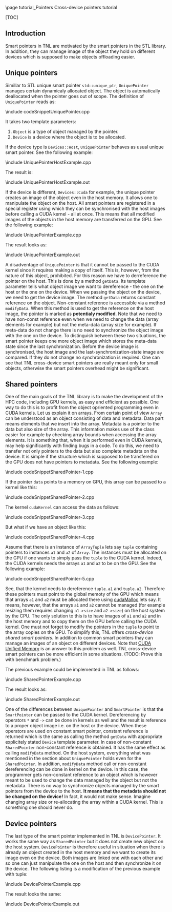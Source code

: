 \page tutorial_Pointers  Cross-device pointers tutorial

[TOC]

## Introduction

Smart pointers in TNL are motivated by the smart pointers in the STL library. In addition, they can manage image of the object they hold on different devices which is supposed to make objects offloading easier.

## Unique pointers

Simillar to STL unique smart pointer `std::unique_ptr`, `UniquePointer` manages certain dynamicaly allocated object. The object is automatically deallocated when the pointer goes out of scope. The definition of `UniquePointer` reads as:

\include codeSnippetUniquePointer.cpp

It takes two template parameters:

1. `Object` is a type of object managed by the pointer.
2. `Device` is a device where the object is to be allocated.

If the device type is `Devices::Host`, `UniquePointer` behaves as usual unique smart pointer. See the following example:

\include UniquePointerHostExample.cpp

The result is:

\include UniquePointerHostExample.out


If the device is different, `Devices::Cuda` for example, the unique pointer creates an image of the object even in the host memory. It allows one to manipulate the object on the host. All smart pointers are registered in a special register using which they can be synchronised with the host images before calling a CUDA kernel - all at once. This means that all modified images of the objects in the host memory are transferred on the GPU. See the following example:

\include UniquePointerExample.cpp

The result looks as:

\include UniquePointerExample.out

A disadventage of `UniquePointer` is that it cannot be passed to the CUDA kernel since it requires making a copy of itself. This is, however, from the nature of this object, prohibited. For this reason we have to derreference the pointer on the host. This is done by a method `getData`. Its template parameter tells what object image we want to dereference - the one on the host or the one on the device. When we passing the object on the device, we need to get the device image. The method `getData` returns constant reference on the object. Non-constant reference is accessible via a method `modifyData`. When this method is used to get the reference on the host image, the pointer is marked as **potentialy modified**. Note that we need to have non-const reference even when we need to change the data (array elements for example) but not the meta-data (array size for example). If meta-data do not change there is no need to synchronize the object image with the one on the device. To distinguish between these two situations, the smart pointer keeps one more object image which stores the meta-data state since the last synchronization. Before the device image is synchronised, the host image and the last-synchronization-state image are compared. If they do not change no synchronization is required. One can see that TNL cross-device smart pointers are really meant only for small objects, otherwise the smart pointers overhead might be significant.

## Shared pointers

One of the main goals of the TNL library is to make the development of the HPC code, including GPU kernels, as easy and efficient as possible. One way to do this is to profit from the object opriented programming even in CUDA kernels. Let us explain it on arrays. From certain point of view `Array` can be understood as an object consisting of data and metadata. Data part means elements that we insert into the array. Metadata is a pointer to the data but also size of the array. This information makes use of the class easier for example by checking array bounds when accessing the array elements. It is something that, when it is performed even in CUDA kernels, may help significantly with finding bugs in a code. To do this, we need to transfer not only pointers to the data but also complete metadata on the device. It is simple if the structure which is supposed to be transfered on the GPU does not have pointers to metadata. See the following example:


\include codeSnippetSharedPointer-1.cpp

If the pointer `data` points to a memory on GPU, this array can be passed to a kernel like this:

\include codeSnippetSharedPointer-2.cpp

The kernel `cudaKernel` can access the data as follows:

\include codeSnippetSharedPointer-3.cpp

But what if we have an object like this:

\include codeSnippetSharedPointer-4.cpp

Assume that there is an instance of `ArrayTuple` lets say `tuple` containing pointers to instances `a1` and `a2` of `Array`. The instances must be allocated on the GPU if one wants to simply pass the `tuple` to the CUDA kernel. Indeed, the CUDA kernels needs the arrays `a1` and `a2` to be on the GPU. See the following example:

\include codeSnippetSharedPointer-5.cpp

See, that the kernel needs to dereference `tuple.a1` and `tuple.a2`. Therefore these pointers must point to the global memoty of the GPU which means that arrays `a1` and `a2` must be allocated there using [cudaMalloc](http://developer.download.nvidia.com/compute/cuda/2_3/toolkit/docs/online/group__CUDART__MEMORY_gc63ffd93e344b939d6399199d8b12fef.html) lets say. It means, however, that the arrays `a1` and `a2` cannot be managed (for example resizing them requires changing `a1->size` and `a2->size`) on the host system by the CPU. The only solution to this is to have images of `a1` and `a2` and in the host memory and to copy them on the GPU before calling the CUDA kernel. One must not forget to modify the pointers in the `tuple` to point to the array copies on the GPU. To simplify this, TNL offers *cross-device shared smart pointers*. In addition to common smart pointers thay can manage an images of an object on different devices. Note that [CUDA Unified Memory](https://devblogs.nvidia.com/unified-memory-cuda-beginners/) is an answer to this problem as well. TNL cross-device smart pointers can be more efficient in some situations. (TODO: Prove this with benchmark problem.)

The previous example could be implemented in TNL as follows:

\include SharedPointerExample.cpp

The result looks as:

\include SharedPointerExample.out

One of the differences between `UniquePointer` and `SmartPointer` is that the `SmartPointer` can be passed to the CUDA kernel. Dereferencing by operators `*` and `->` can be done in kernels as well and the result is reference to a proper object image i.e. on the host or the device. When these operators are used on constant smart pointer, constant reference is returned which is the same as calling the method `getData` with appropriate explicitely stated `Device` template parameter. In case of non-constant `SharedPointer` non-constant reference is obtained. It has the same effect as calling `modifyData` method. On the host system, everything what was mentioned in the section about `UniquePointer` holds even for the `SharedPointer`. In addition, `modifyData` method call or non-constant dereferencing can be done in kernel on the device. In this case, the programmer gets non-constant reference to an object which is however meant to be used to change the data managed by the object but not the metadata. There is no way to synchronize objects managed by the smart pointers from the device to the host. **It means that the metadata should not be changed on the device!** In fact, it would not make sense. Imagine changing array size or re-allocating the array within a CUDA kernel. This is something one should never do.

## Device pointers

The last type of the smart pointer implemented in TNL is `DevicePointer`. It works the same way as `SharedPointer` but it does not create new object on the host system. `DevicePointer` is therefore useful in situation when there is already an object created in the host memory and we want to create its image even on the device. Both images are linked one with each other and so one can just manipulate the one on the host and then synchronize it on the device. The following listing is a modification of the previous example with tuple:

\include DevicePointerExample.cpp

The result looks the same:

\include DevicePointerExample.out
